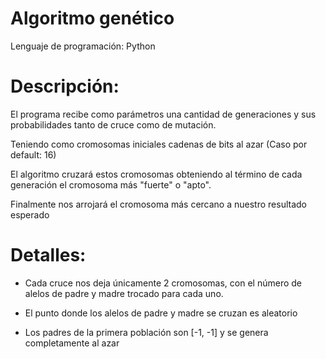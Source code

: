 # Algoritmo genético
Lenguaje de programación: Python


# Descripción:
El programa recibe como parámetros una cantidad de generaciones y sus probabilidades tanto de cruce como de mutación.

Teniendo como cromosomas iniciales cadenas de bits al azar (Caso por default: 16)

El algoritmo cruzará estos cromosomas obteniendo al término de cada generación el cromosoma más "fuerte" o "apto".

Finalmente nos arrojará el cromosoma más cercano a nuestro resultado esperado

# Detalles:
- Cada cruce nos deja únicamente 2 cromosomas, con el número de alelos de padre y madre trocado para cada uno.

- El punto donde los alelos de padre y madre se cruzan es aleatorio

- Los padres de la primera población son [-1, -1] y se genera completamente al azar